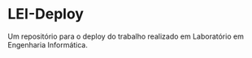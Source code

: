 # LEI-Deploy

Um repositório para o deploy do trabalho realizado em Laboratório em Engenharia Informática.
